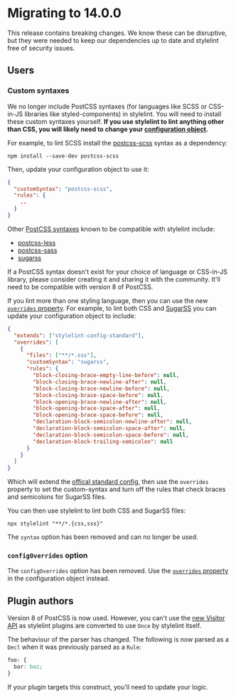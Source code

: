 # Migrating to 14.0.0

This release contains breaking changes. We know these can be disruptive, but they were needed to keep our dependencies up to date and stylelint free of security issues.

## Users

### Custom syntaxes

We no longer include PostCSS syntaxes (for languages like SCSS or CSS-in-JS libraries like styled-components) in stylelint. You will need to install these custom syntaxes yourself. **If you use stylelint to lint anything other than CSS, you will likely need to change your [configuration object](https://stylelint.io/user-guide/configure/).**

For example, to lint SCSS install the [postcss-scss](https://github.com/postcss/postcss-scss) syntax as a dependency:

```console
npm install --save-dev postcss-scss
```

Then, update your configuration object to use it:

```json
{
  "customSyntax": "postcss-scss",
  "rules": {
    ..
  }
}
```

Other [PostCSS syntaxes](https://github.com/postcss/postcss#syntaxes) known to be compatible with stylelint include:

- [postcss-less](https://github.com/shellscape/postcss-less)
- [postcss-sass](https://github.com/AleshaOleg/postcss-sass)
- [sugarss](https://github.com/postcss/sugarss)

If a PostCSS syntax doesn't exist for your choice of language or CSS-in-JS library, please consider creating it and sharing it with the community. It'll need to be compatible with version 8 of PostCSS.

If you lint more than one styling language, then you can use the new [`overrides` property](../user-guide/configure.md#overrides). For example, to lint both CSS and [SugarSS](https://github.com/postcss/sugarss) you can update your configuration object to include:

```json
{
  "extends": ["stylelint-config-standard"],
  "overrides": [
    {
      "files": ["**/*.sss"],
      "customSyntax": "sugarss",
      "rules": {
        "block-closing-brace-empty-line-before": null,
        "block-closing-brace-newline-after": null,
        "block-closing-brace-newline-before": null,
        "block-closing-brace-space-before": null,
        "block-opening-brace-newline-after": null,
        "block-opening-brace-space-after": null,
        "block-opening-brace-space-before": null,
        "declaration-block-semicolon-newline-after": null,
        "declaration-block-semicolon-space-after": null,
        "declaration-block-semicolon-space-before": null,
        "declaration-block-trailing-semicolon": null
      }
    }
  ]
}
```

Which will extend the [offical standard config](https://github.com/stylelint/stylelint-config-standard), then use the `overrides` property to set the custom-syntax and turn off the rules that check braces and semicolons for SugarSS files.

You can then use stylelint to lint both CSS and SugarSS files:

```console
npx stylelint "**/*.{css,sss}"
```

The `syntax` option has been removed and can no longer be used.

### `configOverrides` option

The `configOverrides` option has been removed. Use the [`overrides` property](../user-guide/configure.md#overrides) in the configuration object instead.

## Plugin authors

Version 8 of PostCSS is now used. However, you can't use the [new Visitor API](https://github.com/postcss/postcss/releases/tag/8.0.0) as stylelint plugins are converted to use `Once` by stylelint itself.

The behaviour of the parser has changed. The following is now parsed as a `Decl` when it was previously parsed as a `Rule`:

```css
foo: {
  bar: baz;
}
```

If your plugin targets this construct, you'll need to update your logic.
